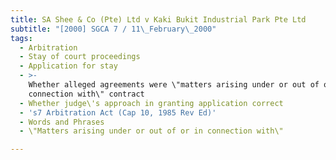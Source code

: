 ```yaml
---
title: SA Shee & Co (Pte) Ltd v Kaki Bukit Industrial Park Pte Ltd
subtitle: "[2000] SGCA 7 / 11\_February\_2000"
tags:
  - Arbitration
  - Stay of court proceedings
  - Application for stay
  - >-
    Whether alleged agreements were \"matters arising under or out of or in
    connection with\" contract
  - Whether judge\'s approach in granting application correct
  - 's7 Arbitration Act (Cap 10, 1985 Rev Ed)'
  - Words and Phrases
  - \"Matters arising under or out of or in connection with\"

---
```


